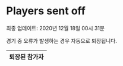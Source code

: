 # Players sent off
최종 업데이트: 2020년 12월 18일 00시 31분


경기 중 오류가 발생하는 경우 자동으로 퇴장됩니다.


| 퇴장된 참가자 |
|:---:|